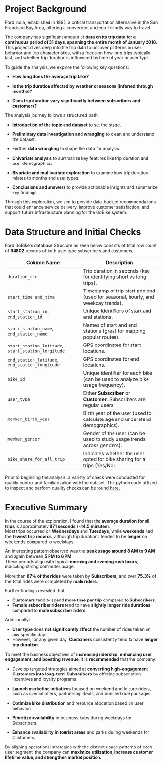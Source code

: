 # Project Background

Ford India, established in 1995, a critical transportation alternative in the San Francisco Bay Area, offering a convenient and eco-friendly way to travel. 


The company has significant amount of **data on its trip data for a continuous period of 31 days, spanning the entire month of January 2018.**
This project dives deep into the trip data to uncover patterns in user behavior and trip characteristics, with a focus on how long trips typically last, and whether trip duration is influenced by time of year or user type.

To guide the analysis, we explore the following key questions:

- **How long does the average trip take?**

- **Is the trip duration affected by weather or seasons (inferred through months)?**

- **Does trip duration vary significantly between subscribers and customers?**

The analysis journey follows a structured path:

- **Introduction of the topic and dataset** to set the stage.
- **Preliminary data investigation and wrangling** to clean and understand the dataset.

- Further **data wrangling** to shape the data for analysis.

- **Univariate analysis** to summarize key features like trip duration and user demographics.

- **Bivariate and multivariate exploration** to examine how trip duration relates to months and user types.

- **Conclusions and answers** to provide actionable insights and summarize key findings.

Through this exploration, we aim to provide data-backed recommendations that could enhance service delivery, improve customer satisfaction, and support future infrastructure planning for the GoBike system.


# Data Structure and Initial Checks

Ford GoBike's database Structure as seen below consists of total row count of **94802** records of both user type subscribers and customers.

| Column Name               | Description                                                                 |
|---------------------------|-----------------------------------------------------------------------------|
| `duration_sec`            | Trip duration in seconds (key for identifying short vs long trips).         |
| `start_time`, `end_time`  | Timestamp of trip start and end (used for seasonal, hourly, and weekday trends). |
| `start_station_id`, `end_station_id` | Unique identifiers of start and end stations.                |
| `start_station_name`, `end_station_name` | Names of start and end stations (great for mapping popular routes). |
| `start_station_latitude`, `start_station_longitude` | GPS coordinates for start locations.       |
| `end_station_latitude`, `end_station_longitude`     | GPS coordinates for end locations.         |
| `bike_id`                 | Unique identifier for each bike (can be used to analyze bike usage frequency). |
| `user_type`               | Either **Subscriber** or **Customer**. Subscribers are regular users.       |
| `member_birth_year`       | Birth year of the user (used to calculate age and understand demographics). |
| `member_gender`           | Gender of the user (can be used to study usage trends across genders).     |
| `bike_share_for_all_trip` | Indicates whether the user opted for bike sharing for all trips (Yes/No).  |

Prior to beginning the analysis, a variety of check were conducted for quality control and familiarization with the dataset. The python code utilized to inspect and perform quality checks can be found [here.](https://github.com/Shivi2599/Labmentix-Internship-Projects/blob/main/Ford%20GoBike%20Sharing%20project/Ford_goBike_Sharing_Project.ipynb)


# Executive Summary

In the course of the exploration, I found that the **average duration for all trips** is approximately **871 seconds** (~**14.5 minutes**).  
Most trips occurred on **Wednesdays** and **Tuesdays**, while **weekends** had the **fewest trip records**, although trip durations tended to be **longer** on weekends compared to weekdays.

An interesting pattern observed was the **peak usage around 8 AM to 9 AM** and again between **5 PM to 6 PM**.  
These periods align with typical **morning and evening rush hours**, indicating strong commuter usage.

More than **87% of the rides** were taken by **Subscribers**, and over **75.3%** of the total rides were completed by **male riders**.

Further findings revealed that:
- **Customers** tend to spend **more time per trip** compared to **Subscribers**.
- **Female subscriber riders** tend to have **slightly longer ride durations** compared to **male subscriber riders**.

Additionally:
- **User type** does **not significantly affect** the number of rides taken on any specific day.
- However, for any given day, **Customers** consistently tend to have **longer trip duration**

To meet the business objectives of **increasing ridership, enhancing user engagement, and boosting revenue**, it is **recommended** that the company:

- Develop targeted strategies aimed at **converting high-engagement Customers into long-term Subscribers** by offering subscription incentives and loyalty programs.

- **Launch marketing initiatives** focused on weekend and leisure riders, such as special offers, partnership deals, and bundled ride packages.

- **Optimize bike distribution** and resource allocation based on user behavior:

- **Prioritize availability** in business hubs during weekdays for Subscribers.

- **Enhance availability in tourist areas** and parks during weekends for Customers.

By aligning operational strategies with the distinct usage patterns of each user segment, the company can **maximize utilization, increase customer lifetime value, and strengthen market position.**
